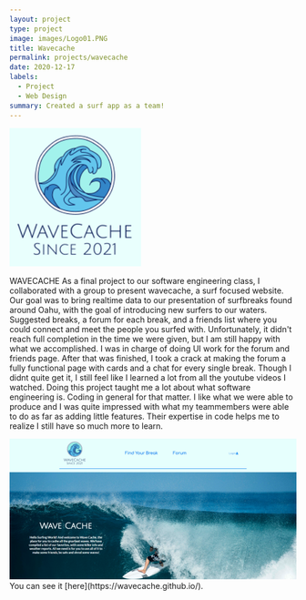 ```yaml
---
layout: project
type: project
image: images/Logo01.PNG
title: Wavecache
permalink: projects/wavecache
date: 2020-12-17
labels:
  - Project
  - Web Design
summary: Created a surf app as a team!
---
```


<img class="ui medium center image" src="/images/Logo01.PNG">

WAVECACHE
As a final project to our software engineering class, I collaborated with a group to present wavecache, a surf focused website.  Our goal was to bring realtime data to our presentation of surfbreaks found around Oahu, with the goal of introducing new surfers to our waters.  Suggested breaks, a forum for each break, and a friends list where you could connect and meet the people you surfed with.  Unfortunately, it didn't reach full completion in the time we were given, but I am still happy with what we accomplished.  I was in charge of doing UI work for the forum and friends page.  After that was finished, I took a crack at making the forum a fully functional page with cards and a chat for every single break. Though I didnt quite get it, I still feel like I learned a lot from all the youtube videos I watched.  Doing this project taught me a lot about what software engineering is.  Coding in general for that matter.  I like what we were able to produce and I was quite impressed with what my teammembers were able to do as far as adding little features.  Their expertise in code helps me to realize I still have so much more to learn.

<img class="ui large center image" src="/images/Wavecache.png">
You can see it [here](https://wavecache.github.io/).
